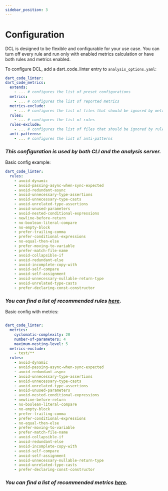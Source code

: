 ```yaml
---
sidebar_position: 3
---
```

# Configuration

DCL is designed to be flexible and configurable for your use case. You can turn off every rule and run only with enabled metrics calculation or have both rules and metrics enabled.

To configure DCL, add a dart_code_linter entry to `analysis_options.yaml`:

```analysis_options.yaml
dart_code_linter:
dart_code_metrics:
  extends:
    - ... # configures the list of preset configurations
  metrics:
    - ... # configures the list of reported metrics
  metrics-exclude:
    - ... # configures the list of files that should be ignored by metrics
  rules:
    - ... # configures the list of rules
  rules-exclude:
    - ... # configures the list of files that should be ignored by rules
  anti-patterns:
    - ... # configures the list of anti-patterns
```


### _This configuration is used by both CLI and the analysis server._

Basic config example:

```analysis_options.yaml
dart_code_linter:
  rules:
    - avoid-dynamic
    - avoid-passing-async-when-sync-expected
    - avoid-redundant-async
    - avoid-unnecessary-type-assertions
    - avoid-unnecessary-type-casts
    - avoid-unrelated-type-assertions
    - avoid-unused-parameters
    - avoid-nested-conditional-expressions
    - newline-before-return
    - no-boolean-literal-compare
    - no-empty-block
    - prefer-trailing-comma
    - prefer-conditional-expressions
    - no-equal-then-else
    - prefer-moving-to-variable
    - prefer-match-file-name
    - avoid-collapsible-if
    - avoid-redundant-else
    - avoid-incomplete-copy-with
    - avoid-self-compare
    - avoid-self-assignment
    - avoid-unnecessary-nullable-return-type
    - avoid-unrelated-type-casts
    - prefer-declaring-const-constructor
```


### _You can find a list of recommended rules [here](presets)._

Basic config with metrics:
```analysis_options.yaml

dart_code_linter:
  metrics:
    cyclomatic-complexity: 20
    number-of-parameters: 4
    maximum-nesting-level: 5
  metrics-exclude:
    - test/**
  rules:
    - avoid-dynamic
    - avoid-passing-async-when-sync-expected
    - avoid-redundant-async
    - avoid-unnecessary-type-assertions
    - avoid-unnecessary-type-casts
    - avoid-unrelated-type-assertions
    - avoid-unused-parameters
    - avoid-nested-conditional-expressions
    - newline-before-return
    - no-boolean-literal-compare
    - no-empty-block
    - prefer-trailing-comma
    - prefer-conditional-expressions
    - no-equal-then-else
    - prefer-moving-to-variable
    - prefer-match-file-name
    - avoid-collapsible-if
    - avoid-redundant-else
    - avoid-incomplete-copy-with
    - avoid-self-compare
    - avoid-self-assignment
    - avoid-unnecessary-nullable-return-type
    - avoid-unrelated-type-casts
    - prefer-declaring-const-constructor
```

### _You can find a list of recommended metrics [here](presets)._
